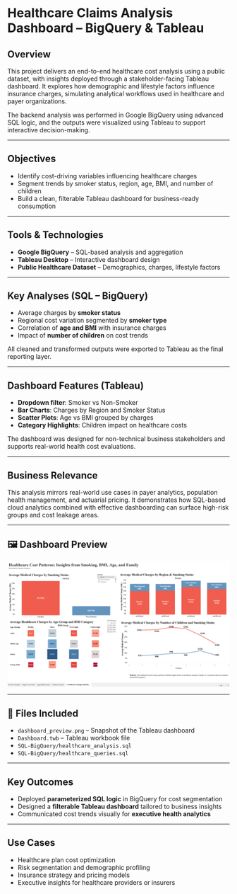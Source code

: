# Healthcare Claims Analysis Dashboard – BigQuery & Tableau

## Overview  
This project delivers an end-to-end healthcare cost analysis using a public dataset, with insights deployed through a stakeholder-facing Tableau dashboard. It explores how demographic and lifestyle factors influence insurance charges, simulating analytical workflows used in healthcare and payer organizations.

The backend analysis was performed in Google BigQuery using advanced SQL logic, and the outputs were visualized using Tableau to support interactive decision-making.

---

## Objectives  
- Identify cost-driving variables influencing healthcare charges  
- Segment trends by smoker status, region, age, BMI, and number of children  
- Build a clean, filterable Tableau dashboard for business-ready consumption  

---

## Tools & Technologies  
- **Google BigQuery** – SQL-based analysis and aggregation  
- **Tableau Desktop** – Interactive dashboard design  
- **Public Healthcare Dataset** – Demographics, charges, lifestyle factors  

---

## Key Analyses (SQL – BigQuery)  
- Average charges by **smoker status**  
- Regional cost variation segmented by **smoker type**  
- Correlation of **age and BMI** with insurance charges  
- Impact of **number of children** on cost trends  

All cleaned and transformed outputs were exported to Tableau as the final reporting layer.

---

## Dashboard Features (Tableau)  
- **Dropdown filter**: Smoker vs Non-Smoker  
- **Bar Charts**: Charges by Region and Smoker Status  
- **Scatter Plots**: Age vs BMI grouped by charges  
- **Category Highlights**: Children impact on healthcare costs  

The dashboard was designed for non-technical business stakeholders and supports real-world health cost evaluations.

---

## Business Relevance  
This analysis mirrors real-world use cases in payer analytics, population health management, and actuarial pricing. It demonstrates how SQL-based cloud analytics combined with effective dashboarding can surface high-risk groups and cost leakage areas.

---

## 🖼 Dashboard Preview  
![Healthcare Claims Dashboard](dashboard_preview.png)

---

## 📁 Files Included  
- `dashboard_preview.png` – Snapshot of the Tableau dashboard  
- `Dashboard.twb` – Tableau workbook file  
- `SQL-BigQuery/healthcare_analysis.sql` 
- `SQL-BigQuery/healthcare_queries.sql`

---

## Key Outcomes  
- Deployed **parameterized SQL logic** in BigQuery for cost segmentation  
- Designed a **filterable Tableau dashboard** tailored to business insights  
- Communicated cost trends visually for **executive health analytics**  

---

## Use Cases  
- Healthcare plan cost optimization  
- Risk segmentation and demographic profiling  
- Insurance strategy and pricing models  
- Executive insights for healthcare providers or insurers 

